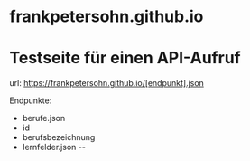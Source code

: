 # frankpetersohn.github.io

# Testseite für einen API-Aufruf

url: https://frankpetersohn.github.io/[endpunkt].json

Endpunkte: 
- berufe.json
- id
- berufsbezeichnung
- lernfelder.json
-- 
